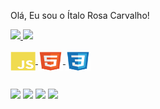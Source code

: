 Olá, Eu sou o Ítalo Rosa Carvalho!

<div>
  <a href="https://github.com/Italorcarvalho">
    <img  src="https://github-readme-stats.vercel.app/api?username=italorcarvalho&show_icons=true&theme=highcontrast&include_all_commits=true&count_private=true"/>
     <img  src="https://github-readme-stats.vercel.app/api/top-langs/?username=italorcarvalho&layout=compact&langs_count=16&theme=highcontrast"/>
<div>
  
  <div style="display: inline_block"><br>
    <img align="center"  height="30" width="40" src="https://raw.githubusercontent.com/devicons/devicon/master/icons/javascript/javascript-plain.svg">
    <img align="center"  height="30" width="40" src="https://raw.githubusercontent.com/devicons/devicon/master/icons/html5/html5-original.svg">
    <img align="center"  height="30" width="40" src="https://raw.githubusercontent.com/devicons/devicon/master/icons/css3/css3-original.svg">
</div>
  
  
   ##

  
 <div> 
       <a href = "mailto:italorcarvalho@gmail.com"><img src="https://img.shields.io/badge/-Gmail-%23333?style=for-the-badge&logo=gmail&logoColor=white" target="_blank"></a>
      <a href="https://www.linkedin.com/in/italorcarvalho" target="_blank"><img src="https://img.shields.io/badge/-LinkedIn-%230077B5?style=for-the-badge&logo=linkedin&logoColor=white" target="_blank"></a> 
      <a href="https://discord.gg/Italo#0370" target="_blank"><img src="https://img.shields.io/badge/Discord-7289DA?style=for-the-badge&logo=discord&logoColor=white" target="_blank"></a> 
      <a href="https://instagram.com/italorcarvalho" target="_blank"><img src="https://img.shields.io/badge/-Instagram-%23E4405F?style=for-the-badge&logo=instagram&logoColor=white" target="_blank"></a>
</div>



